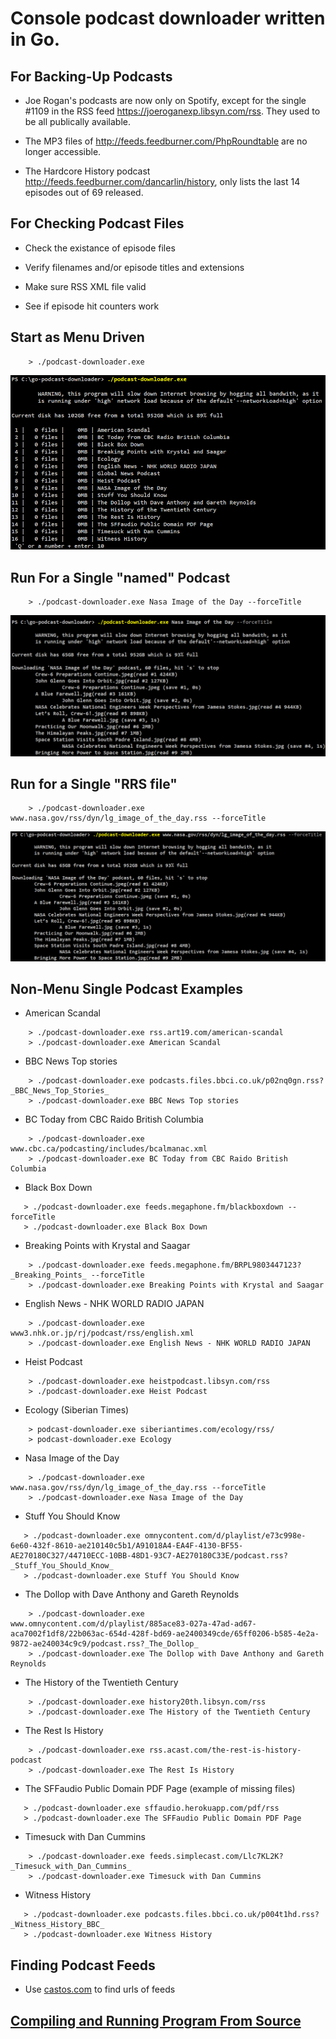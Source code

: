 
# Console podcast downloader written in Go. 

## For Backing-Up Podcasts

  -  Joe Rogan's podcasts are now only on Spotify, except for the single #1109 in the RSS feed https://joeroganexp.libsyn.com/rss. They used to be all publically available.

  -  The MP3 files of http://feeds.feedburner.com/PhpRoundtable are no longer accessible.

  - The Hardcore History podcast http://feeds.feedburner.com/dancarlin/history, only lists the last 14 episodes out of 69 released.


## For Checking Podcast Files
      
  - Check the existance of episode files
  
  - Verify filenames and/or episode titles and extensions

  - Make sure RSS XML file valid

  - See if episode hit counters work


## Start as Menu Driven 

```
    > ./podcast-downloader.exe
```

![What the menu looks like](src/images/menu.png)

## Run For a Single "named" Podcast
```
    > ./podcast-downloader.exe Nasa Image of the Day --forceTitle
```

![Run only Nasa's podcast feed by directory name](src/images/nasa-images.png)

## Run for a Single "RRS file" 

```
    > ./podcast-downloader.exe www.nasa.gov/rss/dyn/lg_image_of_the_day.rss --forceTitle
```

![Run only Nasa's podcast feed by URL](src/images/nasa-rss.png)

## Non-Menu Single Podcast Examples

  - American Scandal
```
    > ./podcast-downloader.exe rss.art19.com/american-scandal
    > ./podcast-downloader.exe American Scandal
```


  - BBC News Top stories
```
    > ./podcast-downloader.exe podcasts.files.bbci.co.uk/p02nq0gn.rss?_BBC_News_Top_Stories_
    > ./podcast-downloader.exe BBC News Top stories
```

  - BC Today from CBC Raido British Columbia
```
    > ./podcast-downloader.exe www.cbc.ca/podcasting/includes/bcalmanac.xml
    > ./podcast-downloader.exe BC Today from CBC Raido British Columbia
```

  - Black Box Down
 ```   
    > ./podcast-downloader.exe feeds.megaphone.fm/blackboxdown --forceTitle
    > ./podcast-downloader.exe Black Box Down
```

 -  Breaking Points with Krystal and Saagar
```     
    > ./podcast-downloader.exe feeds.megaphone.fm/BRPL9803447123?_Breaking_Points_ --forceTitle
    > ./podcast-downloader.exe Breaking Points with Krystal and Saagar
```

  - English News - NHK WORLD RADIO JAPAN
```
    > ./podcast-downloader.exe www3.nhk.or.jp/rj/podcast/rss/english.xml
    > ./podcast-downloader.exe English News - NHK WORLD RADIO JAPAN
```

  - Heist Podcast
```
    > ./podcast-downloader.exe heistpodcast.libsyn.com/rss
    > ./podcast-downloader.exe Heist Podcast
```

  - Ecology (Siberian Times)
```
    > podcast-downloader.exe siberiantimes.com/ecology/rss/
    > podcast-downloader.exe Ecology
```

  - Nasa Image of the Day
```  
    > ./podcast-downloader.exe www.nasa.gov/rss/dyn/lg_image_of_the_day.rss --forceTitle
    > ./podcast-downloader.exe Nasa Image of the Day
```

  - Stuff You Should Know
 ```     
    > ./podcast-downloader.exe omnycontent.com/d/playlist/e73c998e-6e60-432f-8610-ae210140c5b1/A91018A4-EA4F-4130-BF55-AE270180C327/44710ECC-10BB-48D1-93C7-AE270180C33E/podcast.rss?_Stuff_You_Should_Know_
    > ./podcast-downloader.exe Stuff You Should Know
```

  - The Dollop with Dave Anthony and Gareth Reynolds
```
    > ./podcast-downloader.exe www.omnycontent.com/d/playlist/885ace83-027a-47ad-ad67-aca7002f1df8/22b063ac-654d-428f-bd69-ae2400349cde/65ff0206-b585-4e2a-9872-ae240034c9c9/podcast.rss?_The_Dollop_
    > ./podcast-downloader.exe The Dollop with Dave Anthony and Gareth Reynolds
```

  - The History of the Twentieth Century
```
    > ./podcast-downloader.exe history20th.libsyn.com/rss
    > ./podcast-downloader.exe The History of the Twentieth Century
```

  - The Rest Is History 
```      
    > ./podcast-downloader.exe rss.acast.com/the-rest-is-history-podcast
    > ./podcast-downloader.exe The Rest Is History
```

  - The SFFaudio Public Domain PDF Page (example of missing files)
 ```       
    > ./podcast-downloader.exe sffaudio.herokuapp.com/pdf/rss
    > ./podcast-downloader.exe The SFFaudio Public Domain PDF Page
```

  - Timesuck with Dan Cummins
```
    > ./podcast-downloader.exe feeds.simplecast.com/Llc7KL2K?_Timesuck_with_Dan_Cummins_
    > ./podcast-downloader.exe Timesuck with Dan Cummins
```

  - Witness History
 ```   
    > ./podcast-downloader.exe podcasts.files.bbci.co.uk/p004t1hd.rss?_Witness_History_BBC_ 
    > ./podcast-downloader.exe Witness History
```

## Finding Podcast Feeds
  - Use <a href='https://castos.com/tools/find-podcast-rss-feed/'>castos.com</a> to find urls of feeds




## [Compiling and Running Program From Source](./readme-compile.md)

